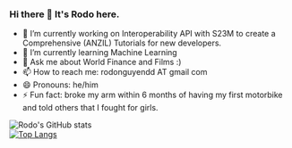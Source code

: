 ### Hi there 👋 It's Rodo here.

- 🔭 I’m currently working on Interoperability API with S23M to create a Comprehensive (ANZIL) Tutorials for new developers.
- 🌱 I’m currently learning Machine Learning
- 💬 Ask me about World Finance and Films :)
- 📫 How to reach me: rodonguyendd AT gmail com
- 😄 Pronouns: he/him
- ⚡ Fun fact: broke my arm within 6 months of having my first motorbike and told others that I fought for girls. 

![Rodo's GitHub stats](https://github-readme-stats.vercel.app/api?username=rodonguyen&count_private=true&show_icons=true&theme=algolia)  
[![Top Langs](https://github-readme-stats.vercel.app/api/top-langs/?username=rodonguyen&layout=compact)](https://github.com/rodonguyen/github-readme-stats&theme=algolia)

<!--
**rodonguyen/rodonguyen** is a ✨ _special_ ✨ repository because its `README.md` (this file) appears on your GitHub profile.

Here are some ideas to get you started:
- 👯 I’m looking to collaborate on ...
- 🤔 I’m looking for help with ...
-->
